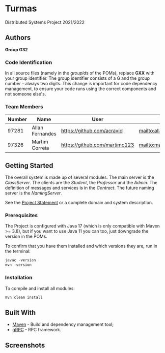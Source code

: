 # Turmas

Distributed Systems Project 2021/2022

## Authors
 
**Group G32**

### Code Identification

In all source files (namely in the *groupId*s of the POMs), replace __GXX__ with your group identifier. The group
identifier consists of a G and the group number - always two digits. This change is important for code dependency
management, to ensure your code runs using the correct components and not someone else's.

### Team Members

| Number | Name              | User                                      | Email                                        |
|--------|-------------------|-------------------------------------------|----------------------------------------------|
| 97281  | Allan Fernandes   | <https://github.com/acravid>              | <mailto:allancravid@tecnico.ulisboa.pt>      |
| 97326  | Martim Correia    | <https://github.com/martimc123>           | <mailto:martim.correia@tecnico.ulisboa.pt>   |

## Getting Started

The overall system is made up of several modules. The main server is the _ClassServer_. The clients are the _Student_,
the _Professor_ and the _Admin_. The definition of messages and services is in the _Contract_. The future naming server
is the _NamingServer_.

See the [Project Statement](https://github.com/tecnico-distsys/Turmas) or a complete domain and system description.

### Prerequisites

The Project is configured with Java 17 (which is only compatible with Maven >= 3.8), but if you want to use Java 11 you
can too, just downgrade the version in the POMs.

To confirm that you have them installed and which versions they are, run in the terminal:

```s
javac -version
mvn -version
```

### Installation

To compile and install all modules:

```s
mvn clean install
```

## Built With

* [Maven](https://maven.apache.org/) - Build and dependency management tool;
* [gRPC](https://grpc.io/) - RPC framework.


## Screenshots
